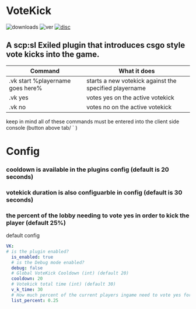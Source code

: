 # VoteKick
![downloads](https://img.shields.io/github/downloads/Waltuhs/VoteKick/total?logo=github&style=for-the-badge)
![ver](https://img.shields.io/github/v/release/Waltuhs/VoteKick?include_prereleases&logo=github&style=for-the-badge)
[![disc](https://img.shields.io/discord/123568150184921482?label=Discord&logo=discord&style=for-the-badge)](https://discord.gg/MQAcPFJRkR)
## A scp:sl Exiled plugin that introduces csgo style vote kicks into the game.

| Command | What it does |
| --- | --- |
| .vk start %playername goes here% | starts a new votekick against the specified playername |
| .vk yes | votes yes on the active votekick |
| .vk no | votes no on the active votekick |

keep in mind all of these commands must be entered into the client side console (button above tab/ ` )

# Config
### cooldown is available in the plugins config (default is 20 seconds)
### votekick duration is also configuarble in config (default is 30 seconds)
### the percent of the lobby needing to vote yes in order to kick the player (default 25%)

default config
``` yml
VK:
# is the plugin enabled?
  is_enabled: true
  # is the Debug mode enabled?
  debug: false
  # Global VoteKick Cooldown (int) (default 20)
  cooldown: 20
  # Votekick total time (int) (default 30)
  v_k_time: 30
  # How much percent of the current players ingame need to vote yes for a kick (0.25 = 25%) (default 25%/0.25)
  list_percent: 0.25
  ```




